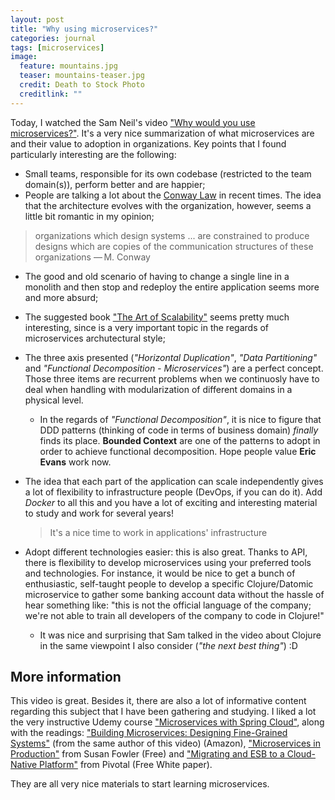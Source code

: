 ```yaml
---
layout: post
title: "Why using microservices?"
categories: journal
tags: [microservices]
image:
  feature: mountains.jpg
  teaser: mountains-teaser.jpg
  credit: Death to Stock Photo
  creditlink: ""
---
```


Today, I watched the Sam Neil's video ["Why would you use microservices?"](https://www.oreilly.com/ideas/why-would-you-use-microservices). It's a very nice summarization of what microservices are and their value to adoption in organizations. Key points that I found particularly interesting are the following:

- Small teams, responsible for its own codebase (restricted to the team domain(s)), perform better and are happier;
- People are talking a lot about the [Conway Law](https://en.wikipedia.org/wiki/Conway%27s_law) in recent times. The idea that the architecture evolves with the organization, however, seems a little bit romantic in my opinion;

> organizations which design systems ... are constrained to produce designs which are copies of the communication structures of these organizations — M. Conway

- The good and old scenario of having to change a single line in a monolith and then stop and redeploy the entire application seems more and more absurd;
- The suggested book ["The Art of Scalability"](https://www.amazon.com.br/Art-Scalability-Architecture-Organizations-Enterprise/dp/0134032802) seems pretty much interesting, since is a very important topic in the regards of microservices archutectural style;
- The three axis presented (*"Horizontal Duplication"*, *"Data Partitioning"* and *"Functional Decomposition - Microservices"*) are a perfect concept. Those three items are recurrent problems when we continuosly have to deal when handling with modularization of different domains in a physical level.
  - In the regards of *"Functional Decomposition"*, it is nice to figure that DDD patterns (thinking of code in terms of business domain) *finally* finds its place. **Bounded Context** are one of the patterns to adopt in order to achieve functional decomposition. Hope people value **Eric Evans** work now.
- The idea that each part of the application can scale independently gives a lot of flexibility to infrastructure people (DevOps, if you can do it). Add *Docker* to all this and you have a lot of exciting and interesting material to study and work for several years!
  > It's a nice time to work in applications' infrastructure

- Adopt different technologies easier: this is also great. Thanks to API, there is flexibility to develop microservices using your preferred tools and technologies. For instance, it would be nice to get a bunch of enthusiastic, self-taught people to develop a specific Clojure/Datomic microservice to gather some banking account data without the hassle of hear something like: "this is not the official language of the company; we're not able to train all developers of the company to code in Clojure!"
  - It was nice and surprising that Sam talked in the video about Clojure in the same viewpoint I also consider (*"the next best thing"*) :D

## More information

This video is great. Besides it, there are also a lot of informative content regarding this subject that I have been gathering and studying. I liked a lot the very instructive Udemy course ["Microservices with Spring Cloud"](https://www.udemy.com/microservices-with-spring-cloud/learn/v4/), along with the readings: ["Building Microservices: Designing Fine-Grained Systems"](https://www.amazon.com/Building-Microservices-Designing-Fine-Grained-Systems/dp/1491950358) (from the same author of this video) (Amazon), ["Microservices in Production"](http://www.oreilly.com/programming/free/microservices-in-production.csp) from Susan Fowler (Free) and ["Migrating and ESB to a Cloud-Native Platform"](https://content.pivotal.io/white-papers/migrating-an-esb-to-a-cloud-native-platform) from Pivotal (Free White paper).

They are all very nice materials to start learning microservices.
